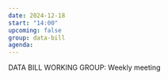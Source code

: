 ```yaml
---
date: 2024-12-18
start: "14:00"
upcoming: false
group: data-bill
agenda: 
--- 
```

DATA BILL WORKING GROUP: Weekly meeting